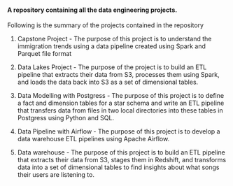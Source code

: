 #### A repository containing all the data engineering projects.

Following is the summary of the projects contained in the repository

1. Capstone Project - The purpose of this project is to understand the immigration trends using a data pipeline created
using Spark and Parquet file format
 
2. Data Lakes Project - The purpose of the project is to build an ETL pipeline that extracts their data from S3, 
processes them using Spark, and loads the data back into S3 as a set of dimensional tables.

3. Data Modelling with Postgress - The purpose of this project is to define a fact and dimension tables for a star 
schema and write an ETL pipeline that transfers data from files in two local directories into these tables in Postgress
using Python and SQL. 

4. Data Pipeline with Airflow - The purpose of this project is to develop a data warehouse ETL pipelines using Apache 
Airflow.

5. Data warehouse - The purpose of this project is to build an ETL pipeline that extracts their data from S3, stages them
in Redshift, and transforms data into a set of dimensional tables to find insights about what songs their users are listening to.






